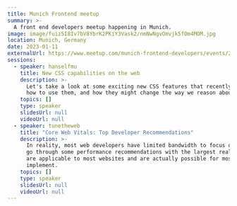 ```yaml
---
title: Munich Frontend meetup
summary: >-
  A front end developers meetup happening in Munich.
image: image/fuiz5I8Iv7bV8YbrK2PKiY3Vask2/nmNwNgvOmvjk5fOm4MOM.jpg
location: Munich, Germany
date: 2023-01-11
externalUrl: https://www.meetup.com/munich-frontend-developers/events/290551896/
sessions:
  - speaker: hanselfmu
    title: New CSS capabilities on the web
    description: >-
      Let's take a look at some exciting new CSS features that recently landed in Chrome,
      how to use them, and how they might change the way we reason about our styles.
    topics: []
    type: speaker
    slidesUrl: null
    videoUrl: null
  - speaker: tunetheweb
    title: "Core Web Vitals: Top Developer Recommendations"
    description: >-
      In reality, most web developers have limited bandwidth to focus on performance. Let's
      go through some performance recommendations with the largest real-world impact that
      are applicable to most websites and are actually possible for most developers to
      implement.
    topics: []
    type: speaker
    slidesUrl: null
    videoUrl: null
---
```

